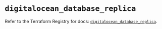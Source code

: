 # `digitalocean_database_replica`

Refer to the Terraform Registry for docs: [`digitalocean_database_replica`](https://registry.terraform.io/providers/digitalocean/digitalocean/2.67.0/docs/resources/database_replica).

